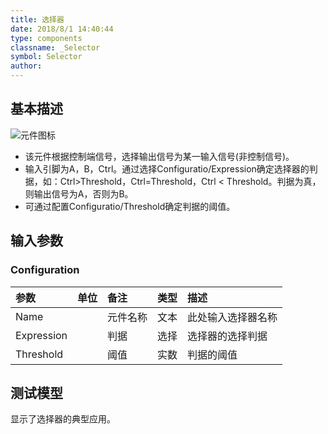 ```yaml
---
title: 选择器
date: 2018/8/1 14:40:44
type: components
classname: _Selector
symbol: Selector
author: 
---
```

## <span id="comp_desc">基本描述</span>
![元件图标]()

- 该元件根据控制端信号，选择输出信号为某一输入信号(非控制信号)。
- 输入引脚为A，B，Ctrl。通过选择Configuratio/Expression确定选择器的判据，如：Ctrl>Threshold，Ctrl=Threshold，Ctrl < Threshold。判据为真，则输出信号为A，否则为B。
- 可通过配置Configuratio/Threshold确定判据的阈值。

## <span id="comp_params">输入参数</span>
### <span id="comp_params_group_Configuration">Configuration</span>
| 参数 | 单位 | 备注 | 类型 | 描述 |
| :--- | :--- | :--- | :--: | :--- |
| <span id="comp_params_param_Name">Name</span> |  | 元件名称 | 文本 | 此处输入选择器名称 |
| <span id="comp_params_param_Expression">Expression</span> |  | 判据 | 选择 | 选择器的选择判据 |
| <span id="comp_params_param_Threshold">Threshold</span> |  | 阈值 | 实数 | 判据的阈值 |

[Name]: #comp_params_param_Name "Name"
[Expression]: #comp_params_param_Expression "Expression"
[Threshold]: #comp_params_param_Threshold "Threshold"

## <span id="comp_example">测试模型</span>
[<test name>](<test link>)显示了选择器的典型应用。




